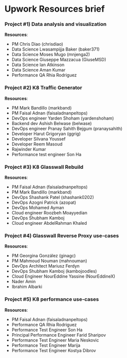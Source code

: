 # Upwork Resources brief

### Project #1) Data analysis and visualization

**Resources**:

- PM Chris Diao (chrisdiao)
- Data Science Lwasampijja Baker (baker371)
- Data Science Moses Mugo (mnjenga2)
- Data Science Giuseppe Mazzacua (GiuseMSD)
- Data Science Ian Atkinson
- Data Science Aman Kumar
- Performance QA Rhia Rodriguez

### Project #2) K8 Traffic Generator

**Resources**:

- PM Mark Bandillo (markband)
- PM Faisal Adnan (faisaladnanpeltops)
- DevOps engineer Yarden Shoham (yardenshoham)
- Backend dev Ashish Belwase (belwase)
- DevOps engineer Pranay Sahith Bejgum (pranaysahith)
- Developer Harut Grigoryan (ggrig)
- Developer Silvana Youssef
- Developer Reem Masoud
- Rajwinder Kumar
- Performance test engineer Son Ha

### Project #3) K8 Glasswall Rebuild

**Resources**:

- PM Faisal Adnan (faisaladnanpeltops)
- PM Mark Bandillo (markband)
- DevOps Shashank Patel (shashank0202)
- DevOps Azogni Patrick (azopat)
- DevOps Mohamed Ayman
- Cloud engineer Roozbeh Moayyedian
- DevOps Shubham Kamboj
- Cloud engineer AbdelRahman Khaled

### Project #4) Glasswall Reverse Proxy use-cases

**Resources**:

- PM Georgina González (ginagc)
- PM Mahmoud Nouman (mahnouman)
- DevOps Architect Mariusz Ferdyn
- DevOps Shubham Kamboj (kambojoodles)
- Cloud Engineer NourEddine Yassine (NourEddineX)
- Nader Amin
- Ibrahim Albarki 

### Project #5) K8 performance use-cases

**Resources**:
- PM Faisal Adnan (faisaladnanpeltops)
- Performance QA Rhia Rodriguez
- Performance Test Engineer Son Ha
- Principal Performance Engineer Farid Sharipov
- Performance Test Engineer Maria Neskovic
- Performance Test Engineer Marija
- Performance Test Engineer Kostya Dibrov


